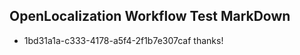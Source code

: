 ## OpenLocalization Workflow Test MarkDown
* 1bd31a1a-c333-4178-a5f4-2f1b7e307caf thanks!

<!--HONumber=Aug16_HO4-->


